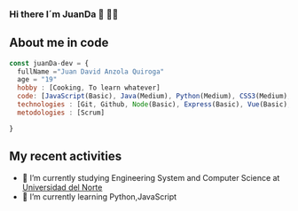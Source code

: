 ### Hi there I´m JuanDa 👋 👨‍🦱

## About me in code
```js 
const juanDa-dev = {
  fullName ="Juan David Anzola Quiroga"
  age = "19" 
  hobby : [Cooking, To learn whatever] 
  code: [JavaScript(Basic), Java(Medium), Python(Medium), CSS3(Medium), HTML(Medium)]
  technologies : [Git, Github, Node(Basic), Express(Basic), Vue(Basic),]
  metodologies : [Scrum]

} 

```

## My recent activities
- 🔭 I’m currently studying Engineering System and Computer Science at [Universidad del Norte](https://www.uninorte.edu.co) 
- 🌱 I’m currently learning Python,JavaScript
